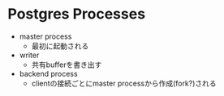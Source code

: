 # Postgres Processes

* master process
  * 最初に起動される
* writer
  * 共有bufferを書き出す
* backend process
  * clientの接続ごとにmaster processから作成(fork?)される
